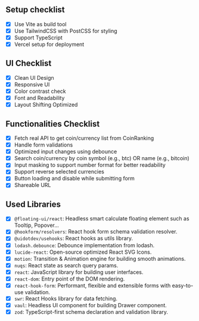 ## Setup checklist
- [x] Use Vite as build tool
- [x] Use TailwindCSS with PostCSS for styling
- [x] Support TypeScript
- [x] Vercel setup for deployment

## UI Checklist
- [x] Clean UI Design
- [x] Responsive UI
- [x] Color contrast check
- [x] Font and Readability
- [x] Layout Shifting Optimized

## Functionalities Checklist
- [x] Fetch real API to get coin/currency list from CoinRanking
- [x] Handle form validations
- [x] Optimized input changes using debounce
- [x] Search coin/currency by coin symbol (e.g., btc) OR name (e.g., bitcoin)
- [x] Input masking to support number format for better readability
- [x] Support reverse selected currencies
- [x] Button loading and disable while submitting form
- [x] Shareable URL

## Used Libraries
- [x] `@floating-ui/react`: Headless smart calculate floating element such as Tooltip, Popover...
- [x] `@hookform/resolvers`: React hook form schema validation resolver.
- [x] `@uidotdev/usehooks`: React hooks as utils library.
- [x] `lodash.debounce`: Debounce implementation from lodash.
- [x] `lucide-react`: Open-source optimized React SVG Icons.
- [x] `motion`: Transition & Animation engine for building smooth animations.
- [x] `nuqs`: React state as search query params.
- [x] `react`: JavaScript library for building user interfaces.
- [x] `react-dom`: Entry point of the DOM rendering.
- [x] `react-hook-form`: Performant, flexible and extensible forms with easy-to-use validation.
- [x] `swr`: React Hooks library for data fetching.
- [x] `vaul`: Headless UI component for building Drawer component.
- [x] `zod`: TypeScript-first schema declaration and validation library.